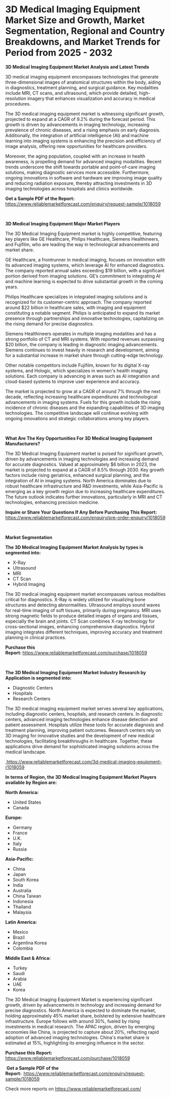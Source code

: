 <p><h1>3D Medical Imaging Equipment Market Size and Growth, Market Segmentation, Regional and Country Breakdowns, and Market Trends for Period from 2025 -  2032</h1></p><p><strong>3D Medical Imaging Equipment Market Analysis and Latest Trends</strong></p>
<p><p>3D medical imaging equipment encompasses technologies that generate three-dimensional images of anatomical structures within the body, aiding in diagnostics, treatment planning, and surgical guidance. Key modalities include MRI, CT scans, and ultrasound, which provide detailed, high-resolution imagery that enhances visualization and accuracy in medical procedures.</p><p>The 3D medical imaging equipment market is witnessing significant growth, projected to expand at a CAGR of 9.2% during the forecast period. This growth is driven by advancements in imaging technology, increasing prevalence of chronic diseases, and a rising emphasis on early diagnosis. Additionally, the integration of artificial intelligence (AI) and machine learning into imaging systems is enhancing the precision and efficiency of image analysis, offering new opportunities for healthcare providers.</p><p>Moreover, the aging population, coupled with an increase in health awareness, is propelling demand for advanced imaging modalities. Recent trends underscore the shift towards portable and point-of-care imaging solutions, making diagnostic services more accessible. Furthermore, ongoing innovations in software and hardware are improving image quality and reducing radiation exposure, thereby attracting investments in 3D imaging technologies across hospitals and clinics worldwide.</p></p>
<p><strong>Get a Sample PDF of the Report:&nbsp;</strong> <a href="https://www.reliablemarketforecast.com/enquiry/request-sample/1018059?utm_campaign=2455&utm_medium=2&utm_source=Github&utm_content=ia&utm_term=21032025&utm_id=3d-medical-imaging-equipment">https://www.reliablemarketforecast.com/enquiry/request-sample/1018059</a></p>
<p>&nbsp;</p>
<p><strong>3D Medical Imaging Equipment Major Market Players</strong></p>
<p><p>The 3D Medical Imaging Equipment market is highly competitive, featuring key players like GE Healthcare, Philips Healthcare, Siemens Healthineers, and Fujifilm, who are leading the way in technological advancements and market share. </p><p>GE Healthcare, a frontrunner in medical imaging, focuses on innovation with its advanced imaging systems, which leverage AI for enhanced diagnostics. The company reported annual sales exceeding $19 billion, with a significant portion derived from imaging solutions. GE’s commitment to integrating AI and machine learning is expected to drive substantial growth in the coming years.</p><p>Philips Healthcare specializes in integrated imaging solutions and is recognized for its customer-centric approach. The company reported around $22 billion in healthcare sales, with imaging and equipment constituting a notable segment. Philips is anticipated to expand its market presence through partnerships and innovative technologies, capitalizing on the rising demand for precise diagnostics.</p><p>Siemens Healthineers operates in multiple imaging modalities and has a strong portfolio of CT and MRI systems. With reported revenues surpassing $20 billion, the company is leading in diagnostic imaging advancements. Siemens continues to invest heavily in research and development, aiming for a substantial increase in market share through cutting-edge technology.</p><p>Other notable competitors include Fujifilm, known for its digital X-ray systems, and Hologic, which specializes in women's health imaging solutions. Each company is advancing in areas such as AI integration and cloud-based systems to improve user experience and accuracy.</p><p>The market is projected to grow at a CAGR of around 7% through the next decade, reflecting increasing healthcare expenditures and technological advancements in imaging systems. Fuels for this growth include the rising incidence of chronic diseases and the expanding capabilities of 3D imaging technologies. The competitive landscape will continue evolving with ongoing innovations and strategic collaborations among key players.</p></p>
<p>&nbsp;</p>
<p><strong>What Are The Key Opportunities For 3D Medical Imaging Equipment Manufacturers?</strong></p>
<p><p>The 3D Medical Imaging Equipment market is poised for significant growth, driven by advancements in imaging technologies and increasing demand for accurate diagnostics. Valued at approximately $6 billion in 2023, the market is projected to expand at a CAGR of 8.5% through 2030. Key growth factors include rising geriatrics, enhanced surgical planning, and the integration of AI in imaging systems. North America dominates due to robust healthcare infrastructure and R&D investments, while Asia-Pacific is emerging as a key growth region due to increasing healthcare expenditures. The future outlook indicates further innovations, particularly in MRI and CT technologies, enhancing precision medicine.</p></p>
<p><strong>Inquire or Share Your Questions If Any Before Purchasing This Report:</strong> <a href="https://www.reliablemarketforecast.com/enquiry/pre-order-enquiry/1018059?utm_campaign=2455&utm_medium=2&utm_source=Github&utm_content=ia&utm_term=21032025&utm_id=3d-medical-imaging-equipment">https://www.reliablemarketforecast.com/enquiry/pre-order-enquiry/1018059</a></p>
<p>&nbsp;</p>
<p><strong>Market Segmentation</strong></p>
<p><strong>The 3D Medical Imaging Equipment Market Analysis by types is segmented into:</strong></p>
<p><ul><li>X-Ray</li><li>Ultrasound</li><li>MRI</li><li>CT Scan</li><li>Hybrid Imaging</li></ul></p>
<p><p>The 3D medical imaging equipment market encompasses various modalities critical for diagnostics. X-Ray is widely utilized for visualizing bone structures and detecting abnormalities. Ultrasound employs sound waves for real-time imaging of soft tissues, primarily during pregnancy. MRI uses strong magnetic fields to produce detailed images of organs and tissues, especially the brain and joints. CT Scan combines X-ray technology for cross-sectional images, enhancing comprehensive diagnostics. Hybrid imaging integrates different techniques, improving accuracy and treatment planning in clinical practices.</p></p>
<p><strong>Purchase this Report:&nbsp;</strong><a href="https://www.reliablemarketforecast.com/purchase/1018059?utm_campaign=2455&utm_medium=2&utm_source=Github&utm_content=ia&utm_term=21032025&utm_id=3d-medical-imaging-equipment">https://www.reliablemarketforecast.com/purchase/1018059</a></p>
<p>&nbsp;</p>
<p><strong>The 3D Medical Imaging Equipment Market Industry Research by Application is segmented into:</strong></p>
<p><ul><li>Diagnostic Centers</li><li>Hospitals</li><li>Research Centers</li></ul></p>
<p><p>The 3D medical imaging equipment market serves several key applications, including diagnostic centers, hospitals, and research centers. In diagnostic centers, advanced imaging technologies enhance disease detection and patient assessment. Hospitals utilize these tools for accurate diagnosis and treatment planning, improving patient outcomes. Research centers rely on 3D imaging for innovative studies and the development of new medical technologies, facilitating breakthroughs in healthcare. Together, these applications drive demand for sophisticated imaging solutions across the medical landscape.</p></p>
<p><a href="https://www.reliablemarketforecast.com/3d-medical-imaging-equipment-r1018059?utm_campaign=2455&utm_medium=2&utm_source=Github&utm_content=ia&utm_term=21032025&utm_id=3d-medical-imaging-equipment">&nbsp;https://www.reliablemarketforecast.com/3d-medical-imaging-equipment-r1018059</a></p>
<p><strong>In terms of Region, the 3D Medical Imaging Equipment Market Players available by Region are:</strong></p>
<p>
    <p> <strong> North America: </strong>
        <ul>
            <li>United States</li>
            <li>Canada</li>
        </ul>
        </p> 
    <p> <strong> Europe: </strong>
        <ul>
            <li>Germany</li>
            <li>France</li>
            <li>U.K.</li>
            <li>Italy</li>
            <li>Russia</li>
        </ul>
        </p> 
    <p> <strong> Asia-Pacific: </strong>
        <ul>
            <li>China</li>
            <li>Japan</li>
            <li>South Korea</li>
            <li>India</li>
            <li>Australia</li>
            <li>China Taiwan</li>
            <li>Indonesia</li>
            <li>Thailand</li>
            <li>Malaysia</li>
        </ul>
        </p> 
    <p> <strong> Latin America: </strong>
        <ul>
            <li>Mexico</li>
            <li>Brazil</li>
            <li>Argentina Korea</li>
            <li>Colombia</li>
        </ul>
        </p> 
    <p> <strong> Middle East & Africa: </strong>
        <ul>
            <li>Turkey</li>
            <li>Saudi</li>
            <li>Arabia</li>
            <li>UAE</li>
            <li>Korea</li>
        </ul>
    </p>
    </p>
<p><p>The 3D Medical Imaging Equipment Market is experiencing significant growth, driven by advancements in technology and increasing demand for precise diagnostics. North America is expected to dominate the market, holding approximately 45% market share, bolstered by extensive healthcare infrastructure. Europe follows with around 30%, fueled by rising investments in medical research. The APAC region, driven by emerging economies like China, is projected to capture about 20%, reflecting rapid adoption of advanced imaging technologies. China's market share is estimated at 15%, highlighting its emerging influence in the sector.</p></p>
<p><strong>Purchase this Report: </strong><a href="https://www.reliablemarketforecast.com/purchase/1018059?utm_campaign=2455&utm_medium=2&utm_source=Github&utm_content=ia&utm_term=21032025&utm_id=3d-medical-imaging-equipment">https://www.reliablemarketforecast.com/purchase/1018059</a></p>
<p>&nbsp;<strong>Get a Sample PDF of the Report:&nbsp;&nbsp;</strong><a href="https://www.reliablemarketforecast.com/enquiry/request-sample/1018059?utm_campaign=2455&utm_medium=2&utm_source=Github&utm_content=ia&utm_term=21032025&utm_id=3d-medical-imaging-equipment">https://www.reliablemarketforecast.com/enquiry/request-sample/1018059</a></p>
<p><strong></strong></p>
<p>Check more reports on <a href="https://www.reliablemarketforecast.com/?utm_campaign=2455&utm_medium=2&utm_source=Github&utm_content=ia&utm_term=21032025&utm_id=3d-medical-imaging-equipment">https://www.reliablemarketforecast.com/</a></p>